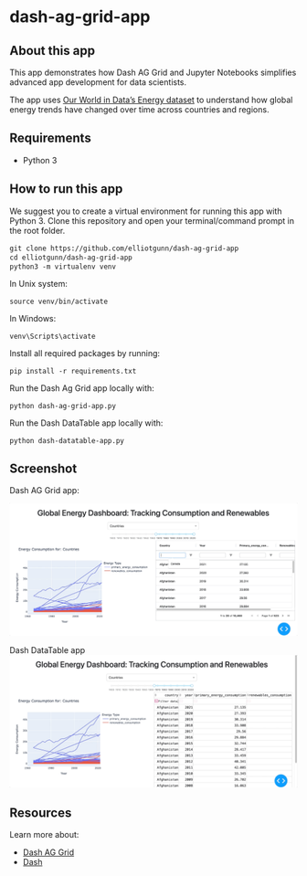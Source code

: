 # dash-ag-grid-app

## About this app
This app demonstrates how Dash AG Grid and Jupyter Notebooks simplifies advanced app development for data scientists.

The app uses [Our World in Data’s Energy dataset](https://github.com/owid/energy-data) to understand how global energy trends have changed over time across countries and regions. 

## Requirements

* Python 3

## How to run this app
We suggest you to create a virtual environment for running this app with Python 3. Clone this repository and open your terminal/command prompt in the root folder.

    git clone https://github.com/elliotgunn/dash-ag-grid-app
    cd elliotgunn/dash-ag-grid-app
    python3 -m virtualenv venv

In Unix system:

    source venv/bin/activate

In Windows:

    venv\Scripts\activate

Install all required packages by running:

    pip install -r requirements.txt

Run the Dash Ag Grid app locally with:

    python dash-ag-grid-app.py

Run the Dash DataTable app locally with:

    python dash-datatable-app.py


## Screenshot
Dash AG Grid app:

![](assets/gif/dash_ag_grid_app_column_filters.gif)

Dash DataTable app 
![](assets/gif/dash_datatable_app.gif)

## Resources

Learn more about:
* [Dash AG Grid](https://dash.plotly.com/dash-ag-grid)
* [Dash](https://dash.plotly.com/)

